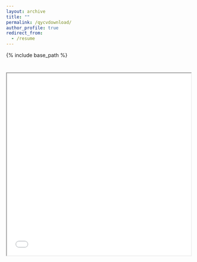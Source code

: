 ```yaml
---
layout: archive
title: ""
permalink: /qycvdownload/
author_profile: true
redirect_from:
  - /resume
---
```


{% include base_path %}


<html>
  <body>
    <h1></h1>
    <iframe src="qianyingye.github.io/files/YE, QIANYING-CV.pdf" width="100%" height="500px">
    </iframe>
  </body>
</html>
